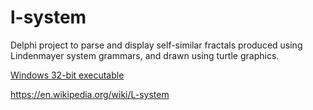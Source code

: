 # l-system
Delphi project to parse and display self-similar fractals produced using Lindenmayer system grammars, and drawn using turtle graphics.

[Windows 32-bit executable](Win32/Release/LSystem.exe)

https://en.wikipedia.org/wiki/L-system